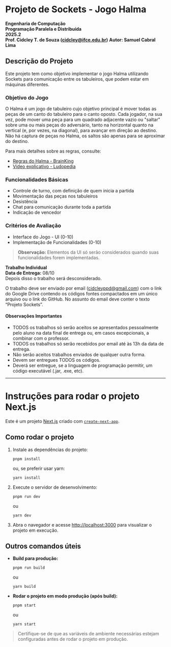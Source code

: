 # Projeto de Sockets - Jogo Halma

**Engenharia de Computação**  
**Programação Paralela e Distribuída**  
**2025.2**  
**Prof. Cidcley T. de Souza (<cidcley@ifce.edu.br>)**
**Autor: Samuel Cabral Lima**

## Descrição do Projeto

Este projeto tem como objetivo implementar o jogo Halma utilizando Sockets para comunicação entre os tabuleiros, que podem estar em máquinas diferentes.

### Objetivo do Jogo

O Halma é um jogo de tabuleiro cujo objetivo principal é mover todas as peças de um canto do tabuleiro para o canto oposto. Cada jogador, na sua vez, pode mover uma peça para um quadrado adjacente vazio ou "saltar" sobre uma ou mais peças do adversário, tanto na horizontal quanto na vertical (e, por vezes, na diagonal), para avançar em direção ao destino. Não há captura de peças no Halma, os saltos são apenas para se aproximar do destino.

Para mais detalhes sobre as regras, consulte:

- [Regras do Halma - BrainKing](https://brainking.com/pt/GameRules?tp=34#:~:text=Como%20terminar%20um%20jogo,para%20l%C3%A1%20as%20suas%20pe%C3%A7as.)
- [Vídeo explicativo - Ludopedia](https://ludopedia.com.br/jogo/halma/videos/208182)

### Funcionalidades Básicas

- Controle de turno, com definição de quem inicia a partida
- Movimentação das peças nos tabuleiros
- Desistência
- Chat para comunicação durante toda a partida
- Indicação de vencedor

### Critérios de Avaliação

- Interface do Jogo - UI (0-10)
- Implementação de Funcionalidades (0-10)

> **Observação:** Elementos da UI só serão considerados quando suas funcionalidades forem implementadas.

**Trabalho Individual**  
**Data de Entrega:** 08/10  
Depois disso o trabalho será desconsiderado.

O trabalho deve ser enviado por email (<cidcleyppd@gmail.com>) com o link do Google Drive contendo os códigos fontes compactados em um único arquivo ou o link do GitHub. No assunto do email deve conter o texto “Projeto Sockets”.

#### Observações Importantes

- TODOS os trabalhos só serão aceitos se apresentados pessoalmente pelo aluno na data final de entrega ou, em casos excepcionais, a combinar com o professor.
- TODOS os trabalhos só serão recebidos por email até às 13h da data de entrega.
- Não serão aceitos trabalhos enviados de qualquer outra forma.
- Devem ser entregues TODOS os códigos.
- Deverá ser entregue, se a linguagem de programação permitir, um código executável (.jar, .exe, etc).

---

# Instruções para rodar o projeto Next.js

Este é um projeto [Next.js](https://nextjs.org) criado com [`create-next-app`](https://nextjs.org/docs/app/api-reference/cli/create-next-app).

## Como rodar o projeto

1. Instale as dependências do projeto:

   ```
   pnpm install
   ```

   ou, se preferir usar yarn:

   ```
   yarn install
   ```

2. Execute o servidor de desenvolvimento:

   ```
   pnpm run dev
   ```

   ou

   ```
   yarn dev
   ```

3. Abra o navegador e acesse [http://localhost:3000](http://localhost:3000) para visualizar o projeto em execução.

## Outros comandos úteis

- **Build para produção:**

  ```
  pnpm run build
  ```

  ou

  ```
  yarn build
  ```

- **Rodar o projeto em modo produção (após build):**

  ```
  pnpm start
  ```

  ou

  ```
  yarn start
  ```

> Certifique-se de que as variáveis de ambiente necessárias estejam configuradas antes de rodar o projeto em produção.
